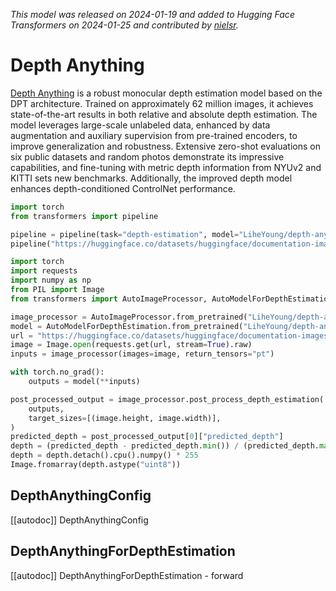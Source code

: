 <!--Copyright 2024 The HuggingFace Team. All rights reserved.

Licensed under the Apache License, Version 2.0 (the "License"); you may not use this file except in compliance with
the License. You may obtain a copy of the License at

http://www.apache.org/licenses/LICENSE-2.0

Unless required by applicable law or agreed to in writing, software distributed under the License is distributed on
an "AS IS" BASIS, WITHOUT WARRANTIES OR CONDITIONS OF ANY KIND, either express or implied. See the License for the
specific language governing permissions and limitations under the License.

⚠️ Note that this file is in Markdown but contain specific syntax for our doc-builder (similar to MDX) that may not be
rendered properly in your Markdown viewer.

-->
*This model was released on 2024-01-19 and added to Hugging Face Transformers on 2024-01-25 and contributed by [nielsr](https://huggingface.co/nielsr).*
# Depth Anything

[Depth Anything](https://huggingface.co/papers/2401.10891) is a robust monocular depth estimation model based on the DPT architecture. Trained on approximately 62 million images, it achieves state-of-the-art results in both relative and absolute depth estimation. The model leverages large-scale unlabeled data, enhanced by data augmentation and auxiliary supervision from pre-trained encoders, to improve generalization and robustness. Extensive zero-shot evaluations on six public datasets and random photos demonstrate its impressive capabilities, and fine-tuning with metric depth information from NYUv2 and KITTI sets new benchmarks. Additionally, the improved depth model enhances depth-conditioned ControlNet performance.

<hfoptions id="usage">
<hfoption id="Pipeline">

```py
import torch
from transformers import pipeline

pipeline = pipeline(task="depth-estimation", model="LiheYoung/depth-anything-base-hf", dtype="auto")
pipeline("https://huggingface.co/datasets/huggingface/documentation-images/resolve/main/pipeline-cat-chonk.jpeg")
```

</hfoption>
<hfoption id="AutoModel">

```python
import torch
import requests
import numpy as np
from PIL import Image
from transformers import AutoImageProcessor, AutoModelForDepthEstimation

image_processor = AutoImageProcessor.from_pretrained("LiheYoung/depth-anything-base-hf")
model = AutoModelForDepthEstimation.from_pretrained("LiheYoung/depth-anything-base-hf", dtype="auto")
url = "https://huggingface.co/datasets/huggingface/documentation-images/resolve/main/pipeline-cat-chonk.jpeg"
image = Image.open(requests.get(url, stream=True).raw)
inputs = image_processor(images=image, return_tensors="pt")

with torch.no_grad():
    outputs = model(**inputs)

post_processed_output = image_processor.post_process_depth_estimation(
    outputs,
    target_sizes=[(image.height, image.width)],
)
predicted_depth = post_processed_output[0]["predicted_depth"]
depth = (predicted_depth - predicted_depth.min()) / (predicted_depth.max() - predicted_depth.min())
depth = depth.detach().cpu().numpy() * 255
Image.fromarray(depth.astype("uint8"))
```

</hfoption>
</hfoptions>

## DepthAnythingConfig

[[autodoc]] DepthAnythingConfig

## DepthAnythingForDepthEstimation

[[autodoc]] DepthAnythingForDepthEstimation
    - forward

